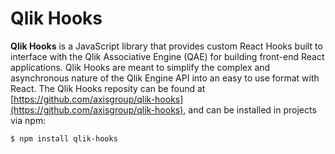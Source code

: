 # Qlik Hooks

**Qlik Hooks** is a JavaScript library that provides custom React Hooks built to interface with the Qlik Associative Engine (QAE) for building front-end React applications. Qlik Hooks are meant to simplify the complex and asynchronous nature of the Qlik Engine API into an easy to use format with React. The Qlik Hooks reposity can be found at [https://github.com/axisgroup/qlik-hooks](https://github.com/axisgroup/qlik-hooks), and can be installed in projects via npm:

```
$ npm install qlik-hooks
```
